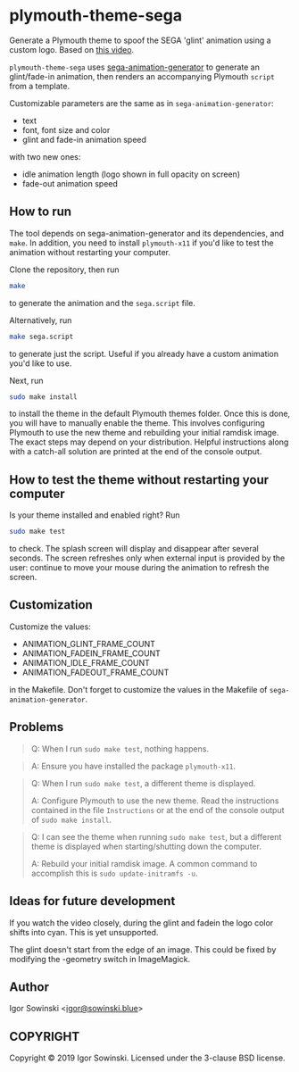 # plymouth-theme-sega

Generate a Plymouth theme to spoof the SEGA 'glint' animation using a custom logo. Based on [this video](https://www.youtube.com/watch?v=kLVelULW1zE).

`plymouth-theme-sega` uses [sega-animation-generator](https://github.com/Igrom/sega-animation-generator) to generate an glint/fade-in animation, then renders an accompanying Plymouth `script` from a template.

Customizable parameters are the same as in `sega-animation-generator`:
- text
- font, font size and color
- glint and fade-in animation speed

with two new ones:

- idle animation length (logo shown in full opacity on screen)
- fade-out animation speed

## How to run
The tool depends on sega-animation-generator and its dependencies, and `make`. In addition, you need to install `plymouth-x11` if you'd like to test the animation without restarting your computer.

Clone the repository, then run 
```bash
make
```
 to generate the animation and the `sega.script` file.

Alternatively, run 
```bash
make sega.script
```
 to generate just the script. Useful if you already have a custom animation you'd like to use.

Next, run 
```bash
sudo make install
```
 to install the theme in the default Plymouth themes folder. Once this is done, you will have to manually enable the theme. This involves configuring Plymouth to use the new theme and rebuilding your initial ramdisk image. The exact steps may depend on your distribution.  Helpful instructions along with a catch-all solution are printed at the end of the console output.

## How to test the theme without restarting your computer
Is your theme installed and enabled right? Run 
```bash
sudo make test
```
 to check. The splash screen will display and disappear after several seconds. The screen refreshes only when external input is provided by the user: continue to move your mouse during the animation to refresh the screen.

## Customization
Customize the values:
- ANIMATION\_GLINT\_FRAME\_COUNT
- ANIMATION\_FADEIN\_FRAME\_COUNT
- ANIMATION\_IDLE\_FRAME\_COUNT
- ANIMATION\_FADEOUT\_FRAME\_COUNT

in the Makefile. Don't forget to customize the values in the Makefile of `sega-animation-generator`.

## Problems
> Q: When I run `sudo make test`, nothing happens.

>  A: Ensure you have installed the package `plymouth-x11`.

> Q: When I run `sudo make test`, a different theme is displayed.
>
>  A: Configure Plymouth to use the new theme. Read the instructions contained in the file `Instructions` or at the end of the console output of `sudo make install`.

> Q: I can see the theme when running `sudo make test`, but a different theme is displayed when starting/shutting down the computer.
>
>  A: Rebuild your initial ramdisk image. A common command to accomplish this is `sudo update-initramfs -u`.

## Ideas for future development
If you watch the video closely, during the glint and fadein the logo color shifts into cyan. This is yet unsupported.

The glint doesn't start from the edge of an image. This could be fixed by modifying the -geometry switch in ImageMagick.

## Author
Igor Sowinski \<igor@sowinski.blue\>

## COPYRIGHT
Copyright © 2019 Igor Sowinski.  Licensed under the 3-clause BSD license.
